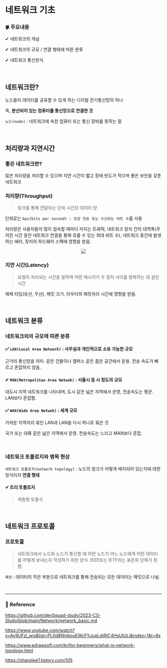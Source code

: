 # 네트워크 기초

### 🍀 주요내용

✔ 네트워크의 개념

✔ 네트워크의 규모 / 연결 형태에 따른 분류

✔ 네트워크 통신방식

</hr>

</br>

## 네트워크란?

노드들이 데이터를 공유할 수 있게 하는 디지털 전기통신망의 하나


즉, **분산되어 있는 컴퓨터를 통신망으로 연결한 것**


`노드(node)` : 네트워크에 속한 컴퓨터 또는 통신 장비를 뜻하는 말

</br>

## 처리량과 지연시간

### 좋은 네트워크란?

많은 처리량을 처리할 수 있으며 지연 시간이 짧고 장애 빈도가 적으며 좋은 보안을 갖춘 네트워크

### 처리량(Throughput)

> 링크를 통해 전달되는 단위 시간당 데이터 양

단위로는 `bps(bits per second) : 초당 전송 또는 수신되는 비트 수`를 사용

처리량은 사용자들이 많이 접속할 때마다 커지는 트래픽, 네트워크 장치 간의 대역폭(주어진 시간 동안 네트워크 연결을 통해 흐를 수 있는 최대 비트 수), 네트워크 중간에 발생하는 에러, 장치의 하드웨어 스펙에 영향을 받음.

<div align='center'>
    <img src="https://github.com/monghwadang/2024-CS-Study/assets/156163462/fca5ffc9-f8da-4c34-982a-15183cc21720">
</div>

### 지연 시간(Latency)

> 요청이 처리되는 시간을 말하며 어떤 메시지가 두 장치 사이를 왕복하는 데 걸린 시간

매체 타입(유선, 무선), 패킷 크기, 라우터의 패킷처리 시간에 영향을 받음.

</br>

## 네트워크 분류

### 네트워크의의 규모에 따른 분류

#### ✅ `LAN(Local Area Network)` : 사무실과 개인적으로 소유 가능한 규모

근거리 통신망을 의미. 같은 건물이나 캠퍼스 같은 좁은 공간에서 운용. 전송 속도가 빠르고 혼잡하지 않음.

#### ✔ `MAN(Metropolitan Area Netwok)` : 서울시 등 시 정도의 규모

대도시 지역 네트워크를 나타내며, 도시 같은 넓은 지역에서 운영, 전송속도는 평균. LAN보다 혼잡함.

#### ✅ `WAN(Wide Area Netwok)` : 세계 규모
가까운 지역끼리 묶인 LAN과 LAN을 다시 하나로 묶은 것

국가 또는 대륙 같은 넓은 지역에서 운영. 전송속도는 느리고 MAN보다 혼잡.

</br>

### 네트워크 토폴로지와 병목 현상

` 네트워크 토폴로지(network topology) ` : 노드의 링크가 어떻게 배치되어 있는지에 대한 방식이자 **연결 형태**

#### ✔ 트리 토폴로지

> 계층형 토폴식


</br>

## 네트워크 프로토콜

### 프로토콜 

> 네트워크에서 노드와 노드가 통신할 때 어떤 노드가 어느 노드에게 어떤 데이터를 어떻게 보내는지 작성하기 위한 양식. IEEE또는 IETF라는 표준화 단체가 정함.

`패킷` : 데이터의 작은 부분으로 네트워크를 통해 전송되는 모든 데이터는 패킷으로 나뉨.

</br>

<hr>

### 📌 Reference  

https://github.com/devSquad-study/2023-CS-Study/blob/main/Network/network_basic.md

https://www.youtube.com/watch?v=Av9UFzl_wis&list=PL0d8NnikouEWcF1jJueLdjRIC4HsUlULi&index=1&t=8s

https://www.edrawsoft.com/kr/for-beginners/what-is-network-topology.html

https://sharplee7.tistory.com/105
